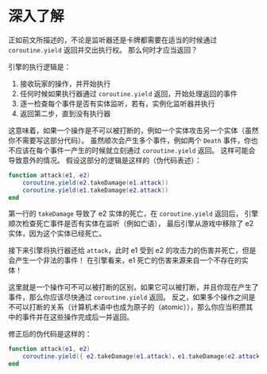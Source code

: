 # 深入了解

正如前文所描述的，不论是监听器还是卡牌都需要在适当的时候通过 `coroutine.yield` 返回并交出执行权。
那么何时才应当返回？

引擎的执行逻辑是：
1. 接收玩家的操作，并开始执行
2. 任何时候如果执行器通过 `coroutine.yield` 返回，开始处理返回的事件
3. 逐一检查每个事件是否有实体监听，若有，实例化监听器并执行
4. 返回第二步，直到没有执行器

这意味着，如果一个操作是不可以被打断的，例如一个实体攻击另一个实体（虽然你不需要写这部分代码）。
虽然顺次会产生多个事件，例如两个 `Death` 事件，你也不应该在每个事件一产生的时候就立刻通过 `coroutine.yield` 返回。
这样可能会导致意外的情况。
假设这部分的逻辑是这样的（伪代码表述）：
```lua
function attack(e1, e2)
    coroutine.yield(e2.takeDamage(e1.attack))
    coroutine.yield(e1.takeDamage(e2.attack))
end
```
第一行的 `takeDamage` 导致了 e2 实体的死亡，在 `coroutine.yield` 返回后，
引擎顺次检查死亡事件是否有实体在监听（例如亡语），
最后引擎从游戏中移除了 e2 实体，因为这个实体已经死亡。

接下来引擎将执行器还给 `attack`，此时 e1 受到 e2 的攻击力的伤害并死亡，但是会产生一个非法的事件！
在引擎看来，e1 死亡的伤害来源来自一个不存在的实体！

这里就是一个操作可不可以被打断的区别，如果它可以被打断，并且你现在产生了事件，那么你应该尽快通过 `coroutine.yield` 返回。
反之，如果多个操作之间是不可以打断的关系（计算机术语中也成为原子的（atomic）），那么你应当积攒其中的事件并在这些操作完成后一并返回。

修正后的伪代码是这样的：
```lua
function attack(e1, e2)
    coroutine.yield({ e2.takeDamage(e1.attack)，e1.takeDamage(e2.attack) })
end
```